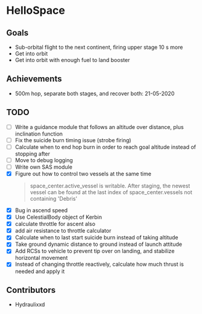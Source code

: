 # HelloSpace

## Goals
* Sub-orbital flight to the next continent, firing upper stage 10 s more
* Get into orbit
* Get into orbit with enough fuel to land booster

## Achievements
* 500m hop, separate both stages, and recover both: 21-05-2020

## TODO
- [ ] Write a guidance module that follows an altitude over distance, plus inclination function
- [ ] Fix the suicide burn timing issue (strobe firing)
- [ ] Calculate when to end hop burn in order to reach goal altitude instead of stopping after
- [ ] Move to debug logging
- [ ] Write own SAS module
- [x] Figure out how to control two vessels at the same time
    > space_center.active_vessel is writable. After staging, the newest vessel can be found at the last index of space_center.vessels not containing 'Debris'
- [x] Bug in ascend speed
- [x] Use CelestialBody object of Kerbin
- [x] calculate throttle for ascent also
- [x] add air resistance to throttle calculator
- [x] Calculate when to last start suicide burn instead of taking altitude
- [x] Take ground dynamic distance to ground instead of launch attitude
- [x] Add RCSs to vehicle to prevent tip over on landing, and stabilize horizontal movement
- [x] Instead of changing throttle reactively, calculate how much thrust is needed and apply it

## Contributors
* Hydraulixxd
